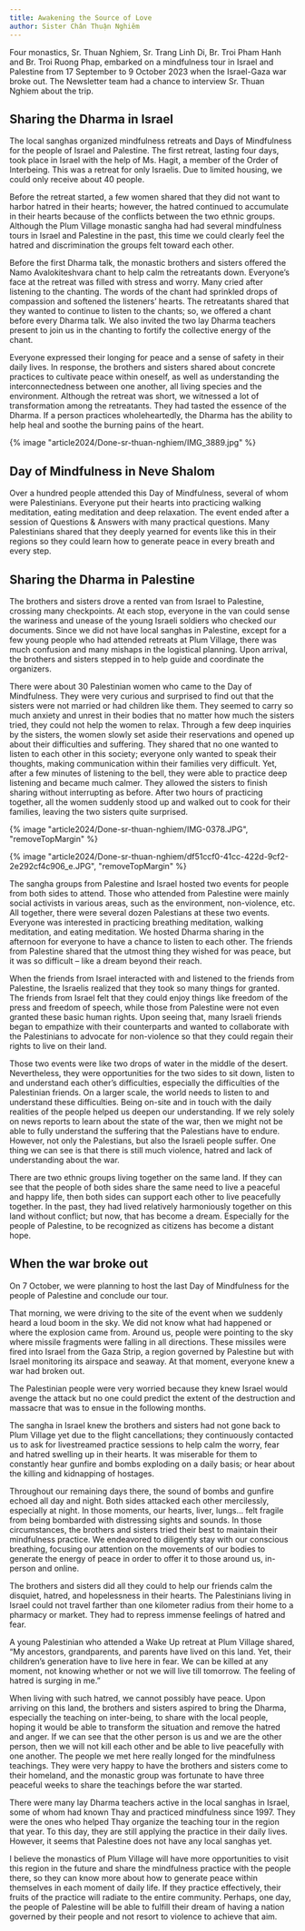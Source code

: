 ```yaml
---
title: Awakening the Source of Love
author: Sister Chân Thuận Nghiêm
---
```


<p class="editors-preface">Four monastics, Sr. Thuan Nghiem, Sr. Trang Linh Di, Br. Troi Pham Hanh and Br. Troi Ruong Phap, embarked on a mindfulness tour in Israel and Palestine from 17 September to 9 October 2023 when the Israel-Gaza war broke out. The Newsletter team had a chance to interview Sr. Thuan Nghiem about the trip.</p>

## Sharing the Dharma in Israel

The local sanghas organized mindfulness retreats and Days of Mindfulness for the people of Israel and Palestine. The first retreat, lasting four days, took place in Israel with the help of Ms. Hagit, a member of the Order of Interbeing. This was a retreat for only Israelis. Due to limited housing, we could only receive about 40 people.

Before the retreat started, a few women shared that they did not want to harbor hatred in their hearts; however, the hatred continued to accumulate in their hearts because of the conflicts between the two ethnic groups. Although the Plum Village monastic sangha had had several mindfulness tours in Israel and Palestine in the past, this time we could clearly feel the hatred and discrimination the groups felt toward each other.

Before the first Dharma talk, the monastic brothers and sisters offered the Namo Avalokiteshvara chant to help calm the retreatants down. Everyone’s face at the retreat was filled with stress and worry. Many cried after listening to the chanting. The words of the chant had sprinkled drops of compassion and softened the listeners’ hearts. The retreatants shared that they wanted to continue to listen to the chants; so, we offered a chant before every Dharma talk. We also invited the two lay Dharma teachers present to join us in the chanting to fortify the collective energy of the chant.

Everyone expressed their longing for peace and a sense of safety in their daily lives. In response, the brothers and sisters shared about concrete practices to cultivate peace within oneself, as well as understanding the interconnectedness between one another, all living species and the environment. Although the retreat was short, we witnessed a lot of transformation among the retreatants. They had tasted the essence of the Dharma. If a person practices wholeheartedly, the Dharma has the ability to help heal and soothe the burning pains of the heart.

{% image "article2024/Done-sr-thuan-nghiem/IMG_3889.jpg" %}

## Day of Mindfulness in Neve Shalom

Over a hundred people attended this Day of Mindfulness, several of whom were Palestinians. Everyone put their hearts into practicing walking meditation, eating meditation and deep relaxation. The event ended after a session of Questions & Answers with many practical questions. Many Palestinians shared that they deeply yearned for events like this in their regions so they could learn how to generate peace in every breath and every step.

## Sharing the Dharma in Palestine

The brothers and sisters drove a rented van from Israel to Palestine, crossing many checkpoints. At each stop, everyone in the van could sense the wariness and unease of the young Israeli soldiers who checked our documents. Since we did not have local sanghas in Palestine, except for a few young people who had attended retreats at Plum Village, there was much confusion and many mishaps in the logistical planning. Upon arrival, the brothers and sisters stepped in to help guide and coordinate the organizers.

There were about 30 Palestinian women who came to the Day of Mindfulness. They were very curious and surprised to find out that the sisters were not married or had children like them. They seemed to carry so much anxiety and unrest in their bodies that no matter how much the sisters tried, they could not help the women to relax. Through a few deep inquiries by the sisters, the women slowly set aside their reservations and opened up about their difficulties and suffering. They shared that no one wanted to listen to each other in this society; everyone only wanted to speak their thoughts, making communication within their families very difficult. Yet, after a few minutes of listening to the bell, they were able to practice deep listening and became much calmer. They allowed the sisters to finish sharing without interrupting as before. After two hours of practicing together, all the women suddenly stood up and walked out to cook for their families, leaving the two sisters quite surprised.

{% image "article2024/Done-sr-thuan-nghiem/IMG-0378.JPG", "removeTopMargin" %}

{% image "article2024/Done-sr-thuan-nghiem/df51ccf0-41cc-422d-9cf2-2e292cf4c906_e.JPG", "removeTopMargin" %}

The sangha groups from Palestine and Israel hosted two events for people from both sides to attend. Those who attended from Palestine were mainly social activists in various areas, such as the environment, non-violence, etc. All together, there were several dozen Palestians at these two events. Everyone was interested in practicing breathing meditation, walking meditation, and eating meditation. We hosted Dharma sharing in the afternoon for everyone to have a chance to listen to each other. The friends from Palestine shared that the utmost thing they wished for was peace, but it was so difficult – like a dream beyond their reach.

When the friends from Israel interacted with and listened to the friends from Palestine, the Israelis realized that they took so many things for granted. The friends from Israel felt that they could enjoy things like freedom of the press and freedom of speech, while those from Palestine were not even granted these basic human rights. Upon seeing that, many Israeli friends began to empathize with their counterparts and wanted to collaborate with the Palestinians to advocate for non-violence so that they could regain their rights to live on their land.

Those two events were like two drops of water in the middle of the desert. Nevertheless, they were opportunities for the two sides to sit down, listen to and understand each other’s difficulties, especially the difficulties of the Palestinian friends. On a larger scale, the world needs to listen to and understand these difficulties. Being on-site and in touch with the daily realities of the people helped us deepen our understanding. If we rely solely on news reports to learn about the state of the war, then we might not be able to fully understand the suffering that the Palestians have to endure. However, not only the Palestians, but also the Israeli people suffer. One thing we can see is that there is still much violence, hatred and lack of understanding about the war.

There are two ethnic groups living together on the same land. If they can see that the people of both sides share the same need to live a peaceful and happy life, then both sides can support each other to live peacefully together. In the past, they had lived relatively harmoniously together on this land without conflict; but now, that has become a dream. Especially for the people of Palestine, to be recognized as citizens has become a distant hope.

## When the war broke out

On 7 October, we were planning to host the last Day of Mindfulness for the people of Palestine and conclude our tour.

That morning, we were driving to the site of the event when we suddenly heard a loud boom in the sky. We did not know what had happened or where the explosion came from. Around us, people were pointing to the sky where missile fragments were falling in all directions. These missiles were fired into Israel from the Gaza Strip, a region governed by Palestine but with Israel monitoring its airspace and seaway. At that moment, everyone knew a war had broken out.

The Palestinian people were very worried because they knew Israel would avenge the attack but no one could predict the extent of the destruction and massacre that was to ensue in the following months.

The sangha in Israel knew the brothers and sisters had not gone back to Plum Village yet due to the flight cancellations; they continuously contacted us to ask for livestreamed practice sessions to help calm the worry, fear and hatred swelling up in their hearts. It was miserable for them to constantly hear gunfire and bombs exploding on a daily basis; or hear about the killing and kidnapping of hostages.

Throughout our remaining days there, the sound of bombs and gunfire echoed all day and night. Both sides attacked each other mercilessly, especially at night. In those moments, our hearts, liver, lungs... felt fragile from being bombarded with distressing sights and sounds. In those circumstances, the brothers and sisters tried their best to maintain their mindfulness practice. We endeavored to diligently stay with our conscious breathing, focusing our attention on the movements of our bodies to generate the energy of peace in order to offer it to those around us, in-person and online.

The brothers and sisters did all they could to help our friends calm the disquiet, hatred, and hopelessness in their hearts. The Palestinians living in Israel could not travel farther than one kilometer radius from their home to a pharmacy or market. They had to repress immense feelings of hatred and fear.

A young Palestinian who attended a Wake Up retreat at Plum Village shared, “My ancestors, grandparents, and parents have lived on this land. Yet, their children’s generation have to live here in fear. We can be killed at any moment, not knowing whether or not we will live till tomorrow. The feeling of hatred is surging in me.”

When living with such hatred, we cannot possibly have peace. Upon arriving on this land, the brothers and sisters aspired to bring the Dharma, especially the teaching on inter-being, to share with the local people, hoping it would be able to transform the situation and remove the hatred and anger. If we can see that the other person is us and we are the other person, then we will not kill each other and be able to live peacefully with one another. The people we met here really longed for the mindfulness teachings. They were very happy to have the brothers and sisters come to their homeland, and the monastic group was fortunate to have three peaceful weeks to share the teachings before the war started.

There were many lay Dharma teachers active in the local sanghas in Israel, some of whom had known Thay and practiced mindfulness since 1997. They were the ones who helped Thay organize the teaching tour in the region that year. To this day, they are still applying the practice in their daily lives. However, it seems that Palestine does not have any local sanghas yet.

I believe the monastics of Plum Village will have more opportunities to visit this region in the future and share the mindfulness practice with the people there, so they can know more about how to generate peace within themselves in each moment of daily life. If they practice effectively, their fruits of the practice will radiate to the entire community. Perhaps, one day, the people of Palestine will be able to fulfill their dream of having a nation governed by their people and not resort to violence to achieve that aim.